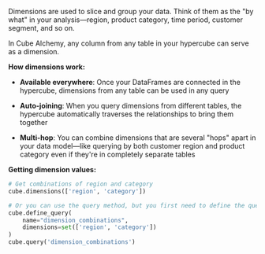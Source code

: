 Dimensions are used to slice and group your data. Think of them as the "by what" in your analysis—region, product category, time period, customer segment, and so on.

In Cube Alchemy, any column from any table in your hypercube can serve as a dimension.

**How dimensions work:**

- **Available everywhere**: Once your DataFrames are connected in the hypercube, dimensions from any table can be used in any query

- **Auto-joining**: When you query dimensions from different tables, the hypercube automatically traverses the relationships to bring them together

- **Multi-hop**: You can combine dimensions that are several "hops" apart in your data model—like querying by both customer region and product category even if they're in completely separate tables

**Getting dimension values:**

```python
# Get combinations of region and category
cube.dimensions(['region', 'category'])

# Or you can use the query method, but you first need to define the query without metrics
cube.define_query(
    name="dimension_combinations",
    dimensions=set(['region', 'category'])
)
cube.query('dimension_combinations')
```